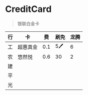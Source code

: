 # CreditCard
> 银联白金卡


|行|卡|费|刷免|龙腾|
|---|---|---|---|---|
|工|超惠真金|0.1|5🖊|6|
|农|悠然悦|0.6|30|2|
|建|||||
|平|||||
|光|||||
